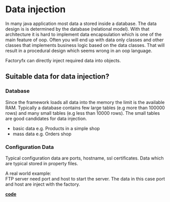 # Data injection
In many java application most data a stored inside a database. The data design is is determined by the database (relational model).
With that architecture it is hard to implement data encapsulation which is one of the main feature of oop.
Often you will end up with data only classes and other classes that implements business logic based on the data classes. That will result in a procedural design which seems wrong in an oop language. 

Factoryfx can directly inject required data into objects.

## Suitable data for data injection?
### Database
Since the framework loads all data into the memory the limit is the available RAM.
Typically a database contains few large tables (e.g more than 100000 rows) and many small tables (e.g less than 10000 rows).
The small tables are good candidates for data injection.
* basic data e.g. Products in a simple shop
* mass data e.g. Orders shop 

### Configuration Data
Typical configuration data are ports, hostname, ssl certificates. Data which are typical stored in property files.



A real world example:<br/>
FTP server need port and host to start the server. The data in this case port and host are inject with the factory.

[**code**](https://github.com/factoryfx/factoryfx/tree/master/docu/src/main/java/de/factoryfx/docu/datainjection)